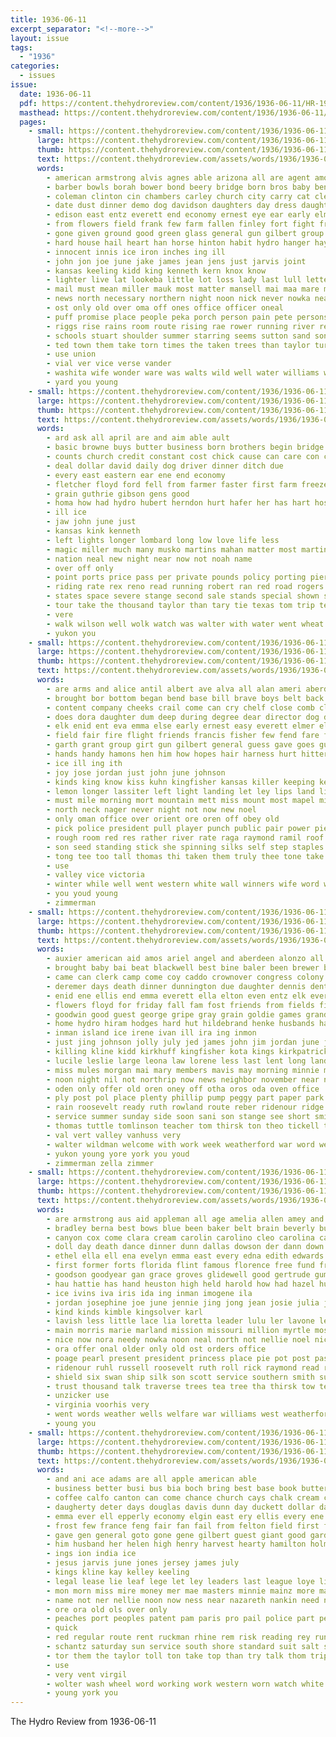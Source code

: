 ```yaml
---
title: 1936-06-11
excerpt_separator: "<!--more-->"
layout: issue
tags:
  - "1936"
categories:
  - issues
issue:
  date: 1936-06-11
  pdf: https://content.thehydroreview.com/content/1936/1936-06-11/HR-1936-06-11.pdf
  masthead: https://content.thehydroreview.com/content/1936/1936-06-11/masthead/HR-1936-06-11.jpg
  pages:
    - small: https://content.thehydroreview.com/content/1936/1936-06-11/small/HR-1936-06-11-01.jpg
      large: https://content.thehydroreview.com/content/1936/1936-06-11/large/HR-1936-06-11-01.jpg
      thumb: https://content.thehydroreview.com/content/1936/1936-06-11/thumbnails/HR-1936-06-11-01.jpg
      text: https://content.thehydroreview.com/assets/words/1936/1936-06-11/HR-1936-06-11-01.txt
      words:
        - american armstrong alvis agnes able arizona all are agent amos ast arm andrew ann and ask anna accord america andrews alley apache alva ago arbor
        - barber bowls borah bower bond beery bridge born bros baby bennett brothers brush blan box back banks bailey bank best began both boys binger bors betsy brum better burg blown bonds ben barn busi boyles boucher brooks begun blew begin brummett brought bill bonk bonus butler been brilliant barts bitten boy but bottom board business
        - coleman clinton cin chambers carley church city carry cat clerk con child class come challis council childs columbia cross cottage cure chest corner clarita cellars cole corn call county creek clock case cays conver camp carruth car clifford constant college company carole cause caddo citizen collier cash colt chas cheese can crosswhite christian
        - date dust dinner demo dog davidson daughters day dress daughter dam dollar days down dresser during danger done driver deer deep doris
        - edison east entz everett end economy ernest eye ear early elmer
        - from flowers field frank few farm fallen finley fort fight friends far face first friday fand fell free found fall freed floor for flood famous favor ferns fore fund former full front french farmer flansburg falls fost
        - gone given ground good green glass general gun gilbert group getting going garvey george grieve grain greenfield goodfellow glidewell grand
        - hard house hail heart han horse hinton habit hydro hanger hays hildebrand husband had harvest hamil hoover head has hatfield hung henke homa homes heard high harper hold held hogue hall home howells him her hope hay
        - innocent innis ice iron inches ing ill
        - john jon joe june jake james jean jens just jarvis joint
        - kansas keeling kidd king kenneth kern knox know
        - lighter live lat lookeba little lot loss lady last lull letter lowell lombard lace lock lond like land late levy lay life loud left level later lim lon long league light lillian luck landon lem list large
        - mail must mean miller mauk most matter mansell mai maa mare means morning man manner members much moin money montana mediate march more middle miles might mett minor mares made men mao many merry main may maybe miss monday
        - news north necessary northern night noon nick never nowka near neigh nine ness nett noah new nation ner now not
        - ost only old over oma off ones office officer oneal
        - puff promise place people peka porch person pain pete persons pan president pot pink per past patton pitzer postma path paper patron public page payment pour plants pugh private pound present pastor patterson pop park post pounds pool parrish
        - riggs rise rains room route rising rae rower running river rex reall rally roy russell radio rowland rasure ready road raymond ray reimer robert rainy race ring roads reason rosser row reim rain rogers regular
        - schools stuart shoulder summer starring seems sutton sand son style storms six sunday such states standard sill senator sells side state sister smith strong school short stovall swims speaker south saw show shown special service sam soon stand shells straight she silver said sit spies standing sons scholar stormy struck storm stockton send severe seed saturday still sil station store second spill seat stuck sides sheriff
        - ted town them take torn times the taken trees than taylor turn try takes track ton thomas tront toll too tory
        - use union
        - vial ver vice verse vander
        - washita wife wonder ware was walts wild well water williams weather went weight will weeks word washington while work west worley week white worthy way with wilson wish watt windows wheat wide wind why wells weak
        - yard you young
    - small: https://content.thehydroreview.com/content/1936/1936-06-11/small/HR-1936-06-11-02.jpg
      large: https://content.thehydroreview.com/content/1936/1936-06-11/large/HR-1936-06-11-02.jpg
      thumb: https://content.thehydroreview.com/content/1936/1936-06-11/thumbnails/HR-1936-06-11-02.jpg
      text: https://content.thehydroreview.com/assets/words/1936/1936-06-11/HR-1936-06-11-02.txt
      words:
        - ard ask all april are and aim able ault
        - basic browne buys butter business born brothers begin bridge beery big blackwell browning black buy but buc been brilliant binger
        - counts church credit constant cost chick cause can care con company comfort county certain charles change christian came car carole city case
        - deal dollar david daily dog driver dinner ditch due
        - every east eastern ear ene end economy
        - fletcher floyd ford fell from farmer faster first farm freeze few for finger frank friends
        - grain guthrie gibson gens good
        - homa how had hydro hubert herndon hurt hafer her has hart host
        - ill ice
        - jaw john june just
        - kansas kink kenneth
        - left lights longer lombard long low love life less
        - magic miller much many musko martins mahan matter most martin morning millie more means miles model
        - nation neal new night near now not noah name
        - over off only
        - point ports price pass per private pounds policy porting pierce pickup port
        - riding rate rex reno read running robert ran red road rogers
        - states space severe stange second sale stands special shown sunday stand shope stormy seri stant she surplus ster
        - tour take the thousand taylor than tary tie texas tom trip teater
        - vere
        - walk wilson well wolk watch was walter with water went wheat will while wild
        - yukon you
    - small: https://content.thehydroreview.com/content/1936/1936-06-11/small/HR-1936-06-11-03.jpg
      large: https://content.thehydroreview.com/content/1936/1936-06-11/large/HR-1936-06-11-03.jpg
      thumb: https://content.thehydroreview.com/content/1936/1936-06-11/thumbnails/HR-1936-06-11-03.jpg
      text: https://content.thehydroreview.com/assets/words/1936/1936-06-11/HR-1936-06-11-03.txt
      words:
        - are arms and alice antil albert ave alva all alan ameri aberdeen
        - brought bor bottom began bend base bill brave boys belt back breaker best blade bowe body been barrier bank boy bring below business burg byam boyle block bead blue bear bis bay burton burst binder brum but buyer
        - content company cheeks crail come can cry chelf close comb clarence check cant cays charm cutting chin cold cost cabin constable carlyle came cal citty city callison charles college calli cen clear cool collison cation care chuck clinton camp cross con carl
        - does dora daughter dum deep during degree dear director dog don dress dale dungan daughters dillon dare down dick days day dagle dallas dage
        - elk enid ent eva emma else early ernest easy everett elmer eld emory end east ethel every
        - field fair fire flight friends francis fisher few fend fare from face fellow fort forrest floyd friday free fred fall frank fremont former flansburg first files forward for fountain foot
        - garth grant group girt gun gilbert general guess gave goes guest gas gilchrist george going gentleman glance grader gene grown
        - hands handy hamons hen him how hopes hair harness hurt hitter held holland homes high heed homestead heart home hud hot henke honor hop husby hood homa hatfield half her handing heads hydro hinton honorable had henry halt hand head
        - ice ill ing ith
        - joy jose jordan just john june johnson
        - kinds king know kiss kuhn kingfisher kansas killer keeping keep
        - lemon longer lassiter left light landing let ley lips land life lewis laney levers lowe leap less large lake lot lookeba lee look little lucius lynton like loftice lady last level line
        - must mile morning mort mountain mett miss mount most mapel mills mene many mexico mea model monday much mate market men mcanally murphy may masters mackenzie man mccullock mac morose made main moment more
        - north neck nager never night not now new noel
        - only oman office over orient ore oren off obey old
        - pick police president pull player punch public pair power pie past pald plane phyllis press pat poage parliament price per pote plate points present
        - rough room red res rather river rate raga raymond ramil roof ray roar rota rav ran real rushing richert roller
        - son seed standing stick she spinning silks self step staples supply still silver shows schools sit shoe summer sense states sunday soap scout soon silence ser ship snow seat strength scholar spring smith size stange say saya shook surface sale statt shoulder september sells special speak speed saturday side state said sister slight school stift street suits simpson solid session sour see service sons sprang schantz sweet straight seme study station santa south set salesman sergeant scarlet scott shove suma
        - tong tee too tall thomas thi taken them truly thee tone take the tow thurs title tears texas ten turns taylor top team then teach tice tennial tea tell trip tau than trial
        - use
        - valley vice victoria
        - winter while well went western white wall winners wife word winner wells why water week was whirl wheat won will wolf watch wear with weeks work wing willie want walt wonder wide
        - you youd young
        - zimmerman
    - small: https://content.thehydroreview.com/content/1936/1936-06-11/small/HR-1936-06-11-04.jpg
      large: https://content.thehydroreview.com/content/1936/1936-06-11/large/HR-1936-06-11-04.jpg
      thumb: https://content.thehydroreview.com/content/1936/1936-06-11/thumbnails/HR-1936-06-11-04.jpg
      text: https://content.thehydroreview.com/assets/words/1936/1936-06-11/HR-1936-06-11-04.txt
      words:
        - auxier american aid amos ariel angel and aberdeen alonzo all are ault arms austin allert ann ago arm allen
        - brought baby bai beat blackwell best bine baler been brewer but ben binger brice bone big bailey better bob barn bers burgman bristow bills bees beck blaine bee bainey brothers bill brother business
        - came can clerk camp come coy caddo crownover congress colony charles clarence clear cat crissman cream city carnegie chester constant con caller cattle carver church carman cox crawford crane cope chism carey carney charter cecil cook carl clinton cost county
        - deremer days death dinner dunnington due daughter dennis dent dozier diner denham differ daughters dale dougherty day deep dockery dage
        - enid ene ellis end emma everett ella elton even entz elk every edward elmer eakins edgar evelyn ernest
        - flowers floyd for friday fall fam fost friends from fields fine forty few fred first flansburg foss frank fight fill fay frida farm far forget folks finley
        - goodwin good guest george gripe gray grain goldie games grand gene grape gourd goodfellow getting
        - home hydro hiram hodges hard hut hildebrand henke husbands hail huge had hubert hang hurts hom har has hinton harold hopewell hamilton herndon hennessey hater hafer hays house held homa her hand henry heres
        - inman island ice irene ivan ill ira ing inmon
        - just jing johnson jolly july jed james john jim jordan june jean jones juanita jake janes
        - killing kline kidd kirkhuff kingfisher kota kings kirkpatrick kinds kenneth kimble know
        - lucile leslie large leona law lorene less last lent long land lewis lower longer lamonte list later love lightning lawter leo lasley leonard lon lecia
        - miss mules morgan mai mary members mavis may morning minnie mound moses most mcculloch mapel many miller matter made mcphearson mac march max mand market monday more marland martin much
        - noon night nil not northrip now news neighbor november near north new neal ness
        - oden only offer old oren oney off otha oros oda oven office
        - ply post pol place plenty phillip pump peggy part paper park pauline plan per polit president pitzer pies pass path present punch pleasant press past
        - rain roosevelt ready ruth rowland route reber ridenour ridge robert rozelle row roy ross reva russell rowan raymond robbins
        - service summer sunday side soon sani son stange see short smith stonge sun stockton stand sick school sharry special south solon saturday she surprise such sister smaller sylvester still sorrow situ stock storm stovall senator sweet scale struck second spell sugar suprise sheriff sur set snyder subject strong scott seed stuff sleep state spain
        - thomas tuttle tomlinson teacher tom thirsk ton theo tickell trip the tickel than tough tew triplett tooth till them tra tres taken tilton talk torn
        - val vert valley vanhuss very
        - walter wildman welcome with work week weatherford war word wee won weeks wil white want williams wallace wise weer wilma will was wyatt wheat way why while wish went
        - yukon young yore york you youd
        - zimmerman zella zimmer
    - small: https://content.thehydroreview.com/content/1936/1936-06-11/small/HR-1936-06-11-05.jpg
      large: https://content.thehydroreview.com/content/1936/1936-06-11/large/HR-1936-06-11-05.jpg
      thumb: https://content.thehydroreview.com/content/1936/1936-06-11/thumbnails/HR-1936-06-11-05.jpg
      text: https://content.thehydroreview.com/assets/words/1936/1936-06-11/HR-1936-06-11-05.txt
      words:
        - are armstrong aus aid appleman all age amelia allen amey and ago ana art acres arrow anna arbes
        - bradley berna best bows blue been baker belt brain beverly burgman bix beachey brown berger billy but born ber branson bark both binger bele buy bottle beach bers barber ballew boys bands betty ben babe belle box bring business back block bills bride bixler bobby bank birt bryant burges
        - canyon cox come clara cream carolin carolino cleo carolina case canal cold celia cry cantrell cannon campbel claud cor corpus collar cone collier crall chas college cris campbell connell county craig cake char culin christi collins cole can change city cooks congress child company cope cora curnutt coffee
        - doll day death dance dinner dunn dallas dowson der dann down during dean ditmore dry dolores dora demo daughter doubt date dusty daugherty dress duke dungan days
        - ethel ella ell ena evelyn emma east every edna edith edwards eva early elder
        - first former forts florida flint famous florence free fund friday few friends feast faye front flora from fred field frock fost frieda frost for fay found frances flowers farra
        - goodson goodyear gan grace groves glidewell good gertrude gums gift griffin gave georgia guo green gard given games grow guest general grand gone
        - hau hattie has hand heuston high held harold how had hazel hunt hofer hinton heart hea hydro honor hafer hinds harriett henke hines her helen hawthorne har honey hundred home harry hume hesser hatfield hin huge hosey head
        - ice ivins iva iris ida ing inman imogene ila
        - jordan josephine joe june jennie jing jong jean josie julia just jim john joan jess july jimmy
        - kind kinds kimble kingsolver karl
        - lavish less little lace lia loretta leader lulu ler lavone leonard large lucius let lizzie lydia lence leona lor land lands luck luella lillie life loving lovely lunch living letter live lois leo lloyd lars long left lou later leland like
        - main morris marie marland mission missouri million myrtle most mae many members murrel melba monday mil matter mol moy mary mcnary mills miles mark maidens marriage miss man maurine march menary more miller mar martha made money mat mccully milton moon middle mcphearson may maine mon michelin mayer must memory moc modest magdalene
        - nice now nora needy nowka noon neal north not nellie noel nicely new night nims name newton need
        - ora offer onal older only old ost orders office
        - poage pearl present president princess place pie pot post past polit pack part pair public people purdy pink pop pol plate pro paper pass page parsonage potter
        - ridenour ruhl russell roosevelt ruth roll rick raymond read reece reber rosenberger red rinearson rex ridge roberts rous rose rosen romance rain roster rich ralph rey ren richert res
        - shield six swan ship silk son scott service southern smith sum sheer sunday sie soon set state summer seems sylvester shelter steward start snyder sister sult salter sales slemp short spark stern she saturday stange sells suit standard student silver station spring school sad simmons sheldon shown sale store
        - trust thousand talk traverse trees tea tree tha thirsk tow texas then table tress ton town teo thein taylor teacher taken tast the ture trip them too
        - unzicker use
        - virginia voorhis very
        - went words weather wells welfare war williams west weatherford waller wear was white way wanda want ways well wild with worlds work wos western will wide
        - young you
    - small: https://content.thehydroreview.com/content/1936/1936-06-11/small/HR-1936-06-11-06.jpg
      large: https://content.thehydroreview.com/content/1936/1936-06-11/large/HR-1936-06-11-06.jpg
      thumb: https://content.thehydroreview.com/content/1936/1936-06-11/thumbnails/HR-1936-06-11-06.jpg
      text: https://content.thehydroreview.com/assets/words/1936/1936-06-11/HR-1936-06-11-06.txt
      words:
        - and ani ace adams are all apple american able
        - business better busi bus bia boch bring best base book butter been bag brin box battle both bobby brought boucher back boat broad bette bottom barr block blair beans bulk burgman boards buy body bible bon bacon begin
        - coffee calfo canton can come chance church cays chalk cream christmas camargo citizen claus clinton cologne cause cerne city christian christ cobbs cake cen came clear company corn china cure col cay
        - daugherty deter days douglas davis dunn day duckett dollar daughter dry drew deming
        - emma ever ell epperly economy elgin east ery ellis every ene
        - frost few france feng fair fan fail from felton field first forest full florence friday for flakes farm friend frank
        - gave gen general goto gone gene gilbert guest giant good garden given glidewell germany guy galbraith gear grain
        - him husband her helen high henry harvest hearty hamilton holmes home hazel hosey hydro half hand hinton hope had honey hern head
        - ings ion india ice
        - jesus jarvis june jones jersey james july
        - kings kline kay kelley keeling
        - legal lease lie leaf lege let ley leaders last league loye little libel las leader left lux law lard lebanon living lesson
        - mon morn miss mire money mer mae masters minnie mainz more marguerite made may meal morning maru mary mor mory much market milk monday many minister model mee main mills mild mina mis miller members
        - name not ner nellie noon now ness near nazareth nankin need new norman nims nine noel noe
        - ore ora old ols over only
        - peaches port peoples patent pam paris pro pail police part per pastor pounds pure pearl pork power price pound present pick paper
        - quick
        - red regular route rent ruckman rhine rem risk reading rey run ralph reoch rally russell read
        - schantz saturday sun service south shore standard suit salt sale santa save supply such son smith steer she shall subject student speece sens street station summer ster size strange selling shon see sunde shirley said safe sugar steel store sal sunday schools study simmons solo september special school small supper sash short
        - tor them the taylor toll ton take top than try talk thom trip then tow taken teach train tat tennessee trailer tri thomas toomey teale
        - use
        - very vent virgil
        - wolter wash wheel word working work western worn watch white williams was wells weatherford wave week with while went wil well will welcome weather
        - young york you
---
```


The Hydro Review from 1936-06-11

<!--more-->


